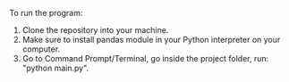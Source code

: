 To run the program: 
1. Clone the repository into your machine.
2. Make sure to install pandas module in your Python interpreter on your computer.
3. Go to Command Prompt/Terminal, go inside the project folder, run: "python main.py". 
